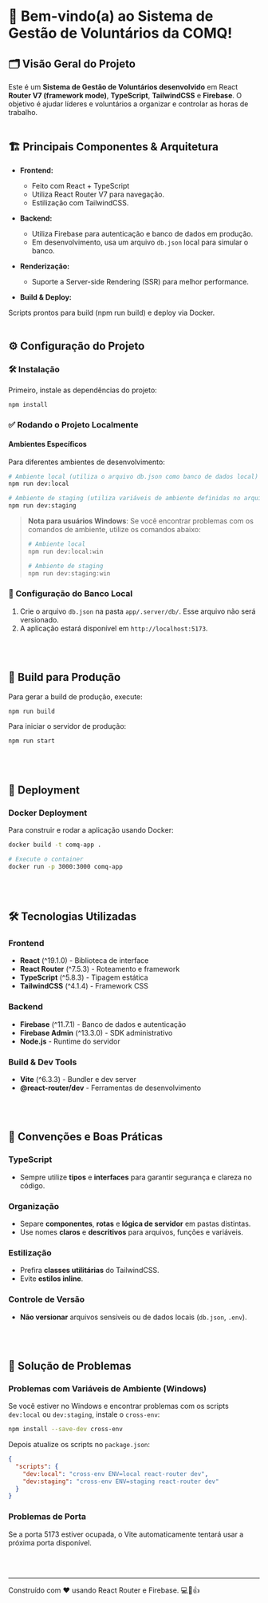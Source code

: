 # 🎉 Bem-vindo(a) ao Sistema de Gestão de Voluntários da COMQ!

## 🗂️ Visão Geral do Projeto

Este é um **Sistema de Gestão de Voluntários desenvolvido** em React **Router V7 (framework mode)**, **TypeScript**, **TailwindCSS** e **Firebase**. O objetivo é ajudar líderes e voluntários a organizar e controlar as horas de trabalho.
<br />
<br />

## 🏗️ Principais Componentes & Arquitetura

- **Frontend:**

  - Feito com React + TypeScript
  - Utiliza React Router V7 para navegação.
  - Estilização com TailwindCSS.

- **Backend:**

  - Utiliza Firebase para autenticação e banco de dados em produção.
  - Em desenvolvimento, usa um arquivo `db.json` local para simular o banco.

- **Renderização:**

  - Suporte a Server-side Rendering (SSR) para melhor performance.

- **Build & Deploy:**

Scripts prontos para build (npm run build) e deploy via Docker.
<br />
<br />

## ⚙️ Configuração do Projeto

### 🛠️ Instalação

Primeiro, instale as dependências do projeto:

```bash
npm install
```

### ✅ Rodando o Projeto Localmente

#### Ambientes Específicos

Para diferentes ambientes de desenvolvimento:

```bash
# Ambiente local (utiliza o arquivo db.json como banco de dados local)
npm run dev:local

# Ambiente de staging (utiliza variáveis de ambiente definidas no arquivo .env)
npm run dev:staging
```

> **Nota para usuários Windows**: Se você encontrar problemas com os comandos de ambiente, utilize os comandos abaixo:
>
> ```bash
> # Ambiente local
> npm run dev:local:win
>
> # Ambiente de staging
> npm run dev:staging:win
> ```

### 📁 Configuração do Banco Local

1. Crie o arquivo `db.json` na pasta `app/.server/db/`. Esse arquivo não será versionado.
2. A aplicação estará disponível em `http://localhost:5173`.

<br />
<br />

## 🚀 Build para Produção

Para gerar a build de produção, execute:

```bash
npm run build
```

Para iniciar o servidor de produção:

```bash
npm run start
```

<br /><br />

## 🚢 Deployment

### Docker Deployment

Para construir e rodar a aplicação usando Docker:

```bash
docker build -t comq-app .

# Execute o container
docker run -p 3000:3000 comq-app
```

<br /><br />

## 🛠️ Tecnologias Utilizadas

### Frontend

- **React** (^19.1.0) - Biblioteca de interface
- **React Router** (^7.5.3) - Roteamento e framework
- **TypeScript** (^5.8.3) - Tipagem estática
- **TailwindCSS** (^4.1.4) - Framework CSS

### Backend

- **Firebase** (^11.7.1) - Banco de dados e autenticação
- **Firebase Admin** (^13.3.0) - SDK administrativo
- **Node.js** - Runtime do servidor

### Build & Dev Tools

- **Vite** (^6.3.3) - Bundler e dev server
- **@react-router/dev** - Ferramentas de desenvolvimento

<br /><br />

## 📝 Convenções e Boas Práticas

### TypeScript

- Sempre utilize **tipos** e **interfaces** para garantir segurança e clareza no código.

### Organização

- Separe **componentes**, **rotas** e **lógica de servidor** em pastas distintas.
- Use nomes **claros** e **descritivos** para arquivos, funções e variáveis.

### Estilização

- Prefira **classes utilitárias** do TailwindCSS.
- Evite **estilos inline**.

### Controle de Versão

- **Não versionar** arquivos sensíveis ou de dados locais (`db.json`, `.env`).

<br /><br />

## 🔧 Solução de Problemas

### Problemas com Variáveis de Ambiente (Windows)

Se você estiver no Windows e encontrar problemas com os scripts `dev:local` ou `dev:staging`, instale o `cross-env`:

```bash
npm install --save-dev cross-env
```

Depois atualize os scripts no `package.json`:

```json
{
  "scripts": {
    "dev:local": "cross-env ENV=local react-router dev",
    "dev:staging": "cross-env ENV=staging react-router dev"
  }
}
```

### Problemas de Porta

Se a porta 5173 estiver ocupada, o Vite automaticamente tentará usar a próxima porta disponível.

<br /><br />

---

Construído com ❤️ usando React Router e Firebase. 💻🚀👍
